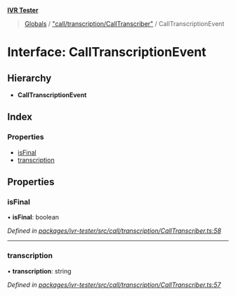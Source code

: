 **[IVR Tester](../README.md)**

> [Globals](../README.md) / ["call/transcription/CallTranscriber"](../modules/_call_transcription_calltranscriber_.md) / CallTranscriptionEvent

# Interface: CallTranscriptionEvent

## Hierarchy

* **CallTranscriptionEvent**

## Index

### Properties

* [isFinal](_call_transcription_calltranscriber_.calltranscriptionevent.md#isfinal)
* [transcription](_call_transcription_calltranscriber_.calltranscriptionevent.md#transcription)

## Properties

### isFinal

•  **isFinal**: boolean

*Defined in [packages/ivr-tester/src/call/transcription/CallTranscriber.ts:58](https://github.com/SketchingDev/ivr-tester/blob/3b9838d/packages/ivr-tester/src/call/transcription/CallTranscriber.ts#L58)*

___

### transcription

•  **transcription**: string

*Defined in [packages/ivr-tester/src/call/transcription/CallTranscriber.ts:57](https://github.com/SketchingDev/ivr-tester/blob/3b9838d/packages/ivr-tester/src/call/transcription/CallTranscriber.ts#L57)*
